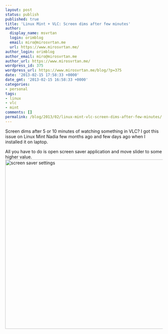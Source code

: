 ```yaml
---
layout: post
status: publish
published: true
title: 'Linux Mint + VLC: Screen dims after few minutes'
author:
  display_name: msvrtan
  login: orimblog
  email: miro@mirosvrtan.me
  url: https://www.mirosvrtan.me/
author_login: orimblog
author_email: miro@mirosvrtan.me
author_url: https://www.mirosvrtan.me/
wordpress_id: 375
wordpress_url: https://www.mirosvrtan.me/blog/?p=375
date: '2013-02-15 17:58:33 +0000'
date_gmt: '2013-02-15 16:58:33 +0000'
categories:
- personal
tags:
- linux
- vlc
- mint
comments: []
permalink: /blog/2013/02/linux-mint-vlc-screen-dims-after-few-minutes/
---
```

<p>Screen dims after 5 or 10 minutes of watching something in VLC? I got this issue on Linux Mint Nadia few months ago and few days ago when I installed it on laptop.</p>
<p>All you have to do is open screen saver application and move slider to some higher value. <a href="https://www.mirosvrtan.me/blog/2013/02/linux-mint-vlc-screen-dims-after-few-minutes/screen-saver-settings/" rel="attachment wp-att-376"><img class="alignleft size-full wp-image-376" alt="screen saver settings" src="https://www.mirosvrtan.me/assets/content/uploads/2013/02/screen-saver-settings.png" width="697" height="541" /></a></p>
<p>&nbsp;</p>
<p>&nbsp;</p>
<p>&nbsp;</p>
